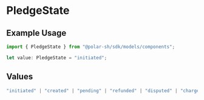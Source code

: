 # PledgeState

## Example Usage

```typescript
import { PledgeState } from "@polar-sh/sdk/models/components";

let value: PledgeState = "initiated";
```

## Values

```typescript
"initiated" | "created" | "pending" | "refunded" | "disputed" | "charge_disputed" | "cancelled"
```